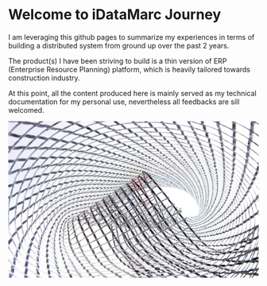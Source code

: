 # Welcome to iDataMarc Journey

#### 

I am leveraging this github pages to summarize my experiences in terms of building a distributed system from ground up over the past 2 years. 

The product(s) I have been striving to build is a thin version of ERP (Enterprise Resource Planning) platform, which is heavily tailored towards construction industry.

At this point, all the content produced here is mainly served as my technical documentation for my personal use, nevertheless all feedbacks are sill welcomed.


![Welcome to iDataMarc Mesh](./images/mesh.jpeg)

